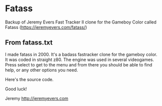 # Fatass
Backup of Jeremy Evers Fast Tracker II clone for the Gameboy Color called Fatass (https://jeremyevers.com/fatass/)

## From fatass.txt

I made fatass in 2000.  It's a badass fastracker clone for the gameboy color.  It was coded in straight z80.  The engine was used in several videogames.  Press select to get to the menu and from there you should be able to find help, or any other options you need.

Here's the source code.

Good luck!

Jeremy
http://jeremyevers.com

